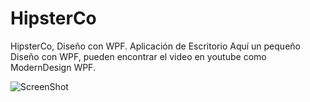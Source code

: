# HipsterCo
HipsterCo, Diseño con WPF. Aplicación de Escritorio
Aquí un pequeño Diseño con WPF, pueden encontrar el video en youtube como ModernDesign WPF.

![ScreenShot](https://raw.github.com/Gamas-G/HipsterCo/master/Screen/Captura.png)
